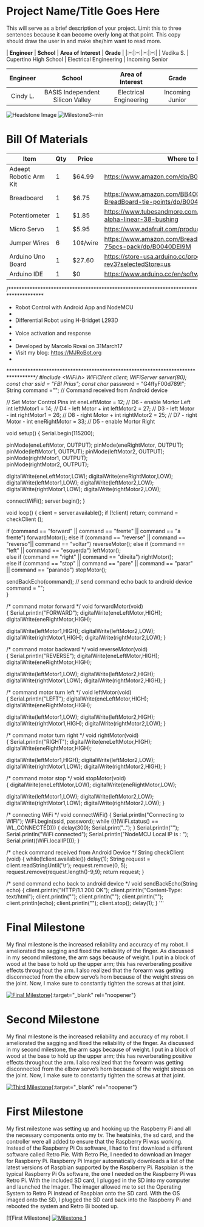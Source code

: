 ﻿# Project Name/Title Goes Here
This will serve as a brief description of your project. Limit this to three sentences because it can become overly long at that point. This copy should draw the user in and make she/him want to read more.

| **Engineer** | **School** | **Area of Interest** | **Grade** | 
|:–:|:–:|:–:|:–:|
| Vedika S. | Cupertino High School | Electrical Engineering | Incoming Senior

| **Engineer** | **School** | **Area of Interest** | **Grade** |
|:--:|:--:|:--:|:--:|
| Cindy L. | BASIS Independent Silicon Valley | Electrical Engineering | Incoming Junior

![Headstone Image](https://bluestampengineering.com/wp-content/uploads/2016/05/improve.jpg)
  ![Milestone3-min](https://user-images.githubusercontent.com/60409824/180487489-def2a29d-8189-4b0e-9e26-02132627ba2b.png)

  
  
# Bill Of Materials

| Item | Qty | Price | Where to Buy |
| ------------- | ------------- | ------------- | ------------- |
| Adeept Robotic Arm Kit  | 1  | $64.99  | https://www.amazon.com/dp/B087R8DLG6 |
| Breadboard  | 1 |  $6.75  | https://www.amazon.com/BB400-Solderless-Plug-BreadBoard-tie-points/dp/B0040Z1ERO |
| Potentiometer  | 1 | $1.85  |  https://www.tubesandmore.com/products/potentiometer-alpha-linear-38-bushing  |
| Micro Servo | 1 | $5.95 | https://www.adafruit.com/product/169  |
| Jumper Wires  | 6 | 10¢/wire  |  https://www.amazon.com/Breadboard-Jumper-Wire-75pcs-pack/dp/B0040DEI9M |
| Arduino Uno Board  | 1  | $27.60  | https://store-usa.arduino.cc/products/arduino-uno-rev3?selectedStore=us  |
| Arduino IDE  | 1  | $0  | https://www.arduino.cc/en/software/ |


/*************************************************************************************
*  Robot Control with Android App and NodeMCU
*
*  Differential Robot using H-Bridget L293D
*   
*  Voice activation and response
*
*  Developed by Marcelo Rovai on 31March17
*  Visit my blog: https://MJRoBot.org 
*   
************************************************************************************/
#include <WiFi.h>
WiFiClient client;
WiFiServer server(80);
const char* ssid = "FBI Prius";
const char* password = "G4ffyF00d789!";
String  command =""; // Command received from Android device

// Set Motor Control Pins
int eneLeftMotor = 12;  // D6 - enable Mortor Left
int leftMotor1 = 14;    // D4 - left Motor +
int leftMotor2 = 27;    // D3 - left Motor - 
int rightMotor1 = 26;    // D8 - right Motor +
int rightMotor2 = 25;    // D7 - right Motor -
int eneRightMotor = 33; // D5 - enable Mortor Right

void setup()
{
Serial.begin(115200);

pinMode(eneLeftMotor, OUTPUT); 
pinMode(eneRightMotor, OUTPUT); 
pinMode(leftMotor1, OUTPUT); 
pinMode(leftMotor2, OUTPUT);  
pinMode(rightMotor1, OUTPUT);  
pinMode(rightMotor2, OUTPUT);  

digitalWrite(eneLeftMotor,LOW);
digitalWrite(eneRightMotor,LOW);
digitalWrite(leftMotor1,LOW);
digitalWrite(leftMotor2,LOW);
digitalWrite(rightMotor1,LOW);
digitalWrite(rightMotor2,LOW);

connectWiFi();
server.begin();
}

void loop()
{
  client = server.available();
  if (!client) return; 
  command = checkClient ();

  if (command == "forward" || command == "frente" || command == "a frente")  forwardMotor();
  else if (command == "reverse" || command == "reverso"|| command == "voltar") reverseMotor();
  else if (command == "left"    || command == "esquerda") leftMotor();    
  else if (command == "right"   || command == "direita") rightMotor();     
  else if (command == "stop"    || command == "pare" || command == "parar" || command == "parando")     stopMotor();     

  sendBackEcho(command); // send command echo back to android device
  command = "";   
} 

/* command motor forward */
void forwardMotor(void)   
{
Serial.println("FORWARD");
digitalWrite(eneLeftMotor,HIGH);
digitalWrite(eneRightMotor,HIGH);

digitalWrite(leftMotor1,HIGH);
digitalWrite(leftMotor2,LOW);
digitalWrite(rightMotor1,HIGH);
digitalWrite(rightMotor2,LOW);
}

/* command motor backward */
void reverseMotor(void)   
{
Serial.println("REVERSE");
digitalWrite(eneLeftMotor,HIGH);
digitalWrite(eneRightMotor,HIGH);

digitalWrite(leftMotor1,LOW);
digitalWrite(leftMotor2,HIGH);
digitalWrite(rightMotor1,LOW);
digitalWrite(rightMotor2,HIGH);
}

/* command motor turn left */
void leftMotor(void)   
{
Serial.println("LEFT");
digitalWrite(eneLeftMotor,HIGH);
digitalWrite(eneRightMotor,HIGH); 

digitalWrite(leftMotor1,LOW);
digitalWrite(leftMotor2,HIGH);
digitalWrite(rightMotor1,HIGH);
digitalWrite(rightMotor2,LOW);
}

/* command motor turn right */
void rightMotor(void)   
{
Serial.println("RIGHT");
digitalWrite(eneLeftMotor,HIGH);
digitalWrite(eneRightMotor,HIGH);

digitalWrite(leftMotor1,HIGH);
digitalWrite(leftMotor2,LOW);
digitalWrite(rightMotor1,LOW);
digitalWrite(rightMotor2,HIGH);
}

/* command motor stop */
void stopMotor(void)   
{
digitalWrite(eneLeftMotor,LOW);
digitalWrite(eneRightMotor,LOW);

digitalWrite(leftMotor1,LOW);
digitalWrite(leftMotor2,LOW);
digitalWrite(rightMotor1,LOW);
digitalWrite(rightMotor2,LOW);
}

/* connecting WiFi */
void connectWiFi()
{
Serial.println("Connecting to WIFI");
WiFi.begin(ssid, password);
while ((!(WiFi.status() == WL_CONNECTED)))
{
  delay(300);
  Serial.print("..");
}
Serial.println("");
Serial.println("WiFi connected");
Serial.println("NodeMCU Local IP is : ");
Serial.print((WiFi.localIP()));
}

/* check command received from Android Device */
String checkClient (void)
{
while(!client.available()) delay(1); 
String request = client.readStringUntil('\r');
request.remove(0, 5);
request.remove(request.length()-9,9);
return request;
}

/* send command echo back to android device */
void sendBackEcho(String echo)
{
client.println("HTTP/1.1 200 OK");
client.println("Content-Type: text/html");
client.println("");
client.println("<!DOCTYPE HTML>");
client.println("<html>");
client.println(echo);
client.println("</html>");
client.stop();
delay(1);
}
'''
  
# Final Milestone
My final milestone is the increased reliability and accuracy of my robot. I ameliorated the sagging and fixed the reliability of the finger. As discussed in my second milestone, the arm sags because of weight. I put in a block of wood at the base to hold up the upper arm; this has reverberating positive effects throughout the arm. I also realized that the forearm was getting disconnected from the elbow servo’s horn because of the weight stress on the joint. Now, I make sure to constantly tighten the screws at that joint. 

[![Final Milestone](https://res.cloudinary.com/marcomontalbano/image/upload/v1612573869/video_to_markdown/images/youtube--F7M7imOVGug-c05b58ac6eb4c4700831b2b3070cd403.jpg )](https://www.youtube.com/watch?v=F7M7imOVGug&feature=emb_logo "Final Milestone"){:target="_blank" rel="noopener"}

# Second Milestone
My final milestone is the increased reliability and accuracy of my robot. I ameliorated the sagging and fixed the reliability of the finger. As discussed in my second milestone, the arm sags because of weight. I put in a block of wood at the base to hold up the upper arm; this has reverberating positive effects throughout the arm. I also realized that the forearm was getting disconnected from the elbow servo’s horn because of the weight stress on the joint. Now, I make sure to constantly tighten the screws at that joint.

[![Third Milestone](https://res.cloudinary.com/marcomontalbano/image/upload/v1612574014/video_to_markdown/images/youtube--y3VAmNlER5Y-c05b58ac6eb4c4700831b2b3070cd403.jpg)](https://www.youtube.com/watch?v=y3VAmNlER5Y&feature=emb_logo "Second Milestone"){:target="_blank" rel="noopener"}
# First Milestone
  

My first milestone was setting up and hooking up the Raspberry Pi and all the necessary components onto my tv. The heatsinks, the sd card, and the controller were all added to ensure that the Raspberry Pi was working. Instead of the Raspberry Pi Os software, I had to first download a different software called Retro Pie. With Retro Pie, I needed to download an Imager for Raspberry Pi. Raspberry Pi Imager automatically downloads a list of the latest versions of Raspbian supported by the Raspberry Pi. Raspbian is the typical Raspberry Pi Os software, the one I needed on the Raspberry Pi was Retro Pi. With the included SD card, I plugged in the SD into my computer and launched the Imager. The imager allowed me to set the Operating System to Retro Pi instead of Raspbian onto the SD card. With the OS imaged onto the SD, I plugged the SD card back into the Raspberry Pi and rebooted the system and Retro Bi booted up.

[![First Milestone]
[![Milestone 1](https://res.cloudinary.com/marcomontalbano/image/upload/v1655494836/video_to_markdown/images/youtube--eeJcswv33rA-c05b58ac6eb4c4700831b2b3070cd403.jpg)](https://www.youtube.com/watch?v=eeJcswv33rA&feature=youtu.be&ab_channel=BlueStampEng "Milestone 1")
